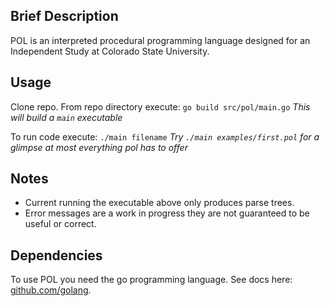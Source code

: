## Brief Description
POL is an interpreted procedural programming language designed
for an Independent Study at Colorado State University.

## Usage
Clone repo.
From repo directory execute: `go build src/pol/main.go`
*This will build a `main` executable*

To run code execute: `./main filename`
*Try `./main examples/first.pol` for a glimpse at most everything pol has to offer*

## Notes
* Current running the executable above only produces parse trees.
* Error messages are a work in progress they are not guaranteed to be useful or correct.

## Dependencies
To use POL you need the go programming language. See docs here: [github.com/golang](https://github.com/golang).
